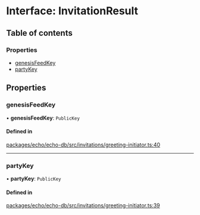 # Interface: InvitationResult

## Table of contents

### Properties

- [genesisFeedKey](InvitationResult.md#genesisfeedkey)
- [partyKey](InvitationResult.md#partykey)

## Properties

### genesisFeedKey

• **genesisFeedKey**: `PublicKey`

#### Defined in

[packages/echo/echo-db/src/invitations/greeting-initiator.ts:40](https://github.com/dxos/dxos/blob/6b1348fed/packages/echo/echo-db/src/invitations/greeting-initiator.ts#L40)

___

### partyKey

• **partyKey**: `PublicKey`

#### Defined in

[packages/echo/echo-db/src/invitations/greeting-initiator.ts:39](https://github.com/dxos/dxos/blob/6b1348fed/packages/echo/echo-db/src/invitations/greeting-initiator.ts#L39)
